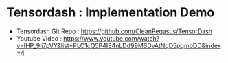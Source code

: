 # Tensordash : Implementation Demo

- Tensordash Git Repo : https://github.com/CleanPegasus/TensorDash
- Youtube Video : https://www.youtube.com/watch?v=IHP_9li7pVY&list=PLC1cQ5P4I84nLDd99MSDvAtNqD5pqmbDD&index=4
